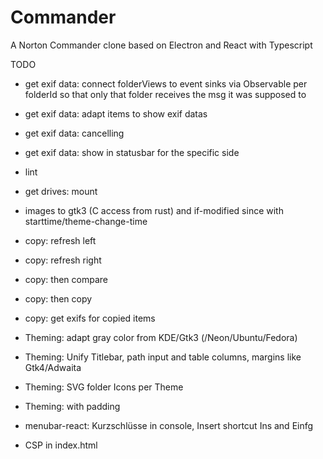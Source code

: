 # Commander
A Norton Commander clone based on Electron and React with Typescript

TODO
* get exif data: connect folderViews to event sinks via Observable per folderId so that only that folder receives the msg it was supposed to
* get exif data: adapt items to show exif datas
* get exif data: cancelling
* get exif data: show in statusbar for the specific side

* lint

* get drives: mount
* images to gtk3 (C access from rust) and if-modified since with starttime/theme-change-time

* copy: refresh left 
* copy: refresh right 
* copy: then compare
* copy: then copy
* copy: get exifs for copied items

* Theming: adapt gray color from KDE/Gtk3 (/Neon/Ubuntu/Fedora)
* Theming: Unify Titlebar, path input and table columns, margins like Gtk4/Adwaita
* Theming: SVG folder Icons per Theme
* Theming: <tr> with padding 

* menubar-react: Kurzschlüsse in console, Insert shortcut Ins and Einfg

* CSP in index.html

